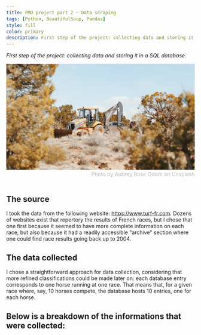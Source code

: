 ```yaml
---
title: PMU project part 2 — Data scraping
tags: [Python, BeautifulSoup, Pandas]
style: fill
color: primary
description: First step of the project: collecting data and storing it in a SQL database.
---
```


*First step of the project: collecting data and storing it in a SQL database.*

<img src="../images/digging.jpg">
<div style="color: #BABABA; text-align:right">Photo by Aubrey Rose Odom on Unsplash</div>
<br>

## The source

I took the data from the following website: https://www.turf-fr.com. Dozens of websites exist that repertory the results of French races, but I chose that one first because it seemed to have more complete information on each race, but also because it had a readily accessible "archive" section where one could find race results going back up to 2004.

## The data collected

I chose a straightforward approach for data collection, considering that more refined classifications could be made later on: each database entry corresponds to one horse running at one race. That means that, for a given race where, say, 10 horses compete, the database hosts 10 entries, one for each horse.  

Below is a breakdown of the informations that were collected:
-  

